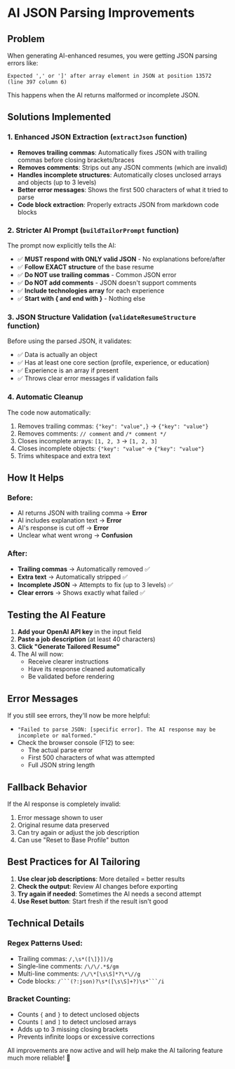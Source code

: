 # AI JSON Parsing Improvements

## Problem
When generating AI-enhanced resumes, you were getting JSON parsing errors like:
```
Expected ',' or ']' after array element in JSON at position 13572 (line 397 column 6)
```

This happens when the AI returns malformed or incomplete JSON.

## Solutions Implemented

### 1. **Enhanced JSON Extraction** (`extractJson` function)
- **Removes trailing commas**: Automatically fixes JSON with trailing commas before closing brackets/braces
- **Removes comments**: Strips out any JSON comments (which are invalid)
- **Handles incomplete structures**: Automatically closes unclosed arrays and objects (up to 3 levels)
- **Better error messages**: Shows the first 500 characters of what it tried to parse
- **Code block extraction**: Properly extracts JSON from markdown code blocks

### 2. **Stricter AI Prompt** (`buildTailorPrompt` function)
The prompt now explicitly tells the AI:
- ✅ **MUST respond with ONLY valid JSON** - No explanations before/after
- ✅ **Follow EXACT structure** of the base resume
- ✅ **Do NOT use trailing commas** - Common JSON error
- ✅ **Do NOT add comments** - JSON doesn't support comments
- ✅ **Include technologies array** for each experience
- ✅ **Start with { and end with }** - Nothing else

### 3. **JSON Structure Validation** (`validateResumeStructure` function)
Before using the parsed JSON, it validates:
- ✅ Data is actually an object
- ✅ Has at least one core section (profile, experience, or education)
- ✅ Experience is an array if present
- ✅ Throws clear error messages if validation fails

### 4. **Automatic Cleanup**
The code now automatically:
1. Removes trailing commas: `{"key": "value",}` → `{"key": "value"}`
2. Removes comments: `// comment` and `/* comment */`
3. Closes incomplete arrays: `[1, 2, 3` → `[1, 2, 3]`
4. Closes incomplete objects: `{"key": "value"` → `{"key": "value"}`
5. Trims whitespace and extra text

## How It Helps

### Before:
- AI returns JSON with trailing comma → **Error**
- AI includes explanation text → **Error**
- AI's response is cut off → **Error**
- Unclear what went wrong → **Confusion**

### After:
- **Trailing commas** → Automatically removed ✅
- **Extra text** → Automatically stripped ✅
- **Incomplete JSON** → Attempts to fix (up to 3 levels) ✅
- **Clear errors** → Shows exactly what failed ✅

## Testing the AI Feature

1. **Add your OpenAI API key** in the input field
2. **Paste a job description** (at least 40 characters)
3. **Click "Generate Tailored Resume"**
4. The AI will now:
   - Receive clearer instructions
   - Have its response cleaned automatically
   - Be validated before rendering

## Error Messages

If you still see errors, they'll now be more helpful:
- `"Failed to parse JSON: [specific error]. The AI response may be incomplete or malformed."`
- Check the browser console (F12) to see:
  - The actual parse error
  - First 500 characters of what was attempted
  - Full JSON string length

## Fallback Behavior

If the AI response is completely invalid:
1. Error message shown to user
2. Original resume data preserved
3. Can try again or adjust the job description
4. Can use "Reset to Base Profile" button

## Best Practices for AI Tailoring

1. **Use clear job descriptions**: More detailed = better results
2. **Check the output**: Review AI changes before exporting
3. **Try again if needed**: Sometimes the AI needs a second attempt
4. **Use Reset button**: Start fresh if the result isn't good

## Technical Details

### Regex Patterns Used:
- Trailing commas: `/,\s*([\]}])/g`
- Single-line comments: `/\/\/.*$/gm`
- Multi-line comments: `/\/\*[\s\S]*?\*\//g`
- Code blocks: `/```(?:json)?\s*([\s\S]+?)\s*```/i`

### Bracket Counting:
- Counts `{` and `}` to detect unclosed objects
- Counts `[` and `]` to detect unclosed arrays
- Adds up to 3 missing closing brackets
- Prevents infinite loops or excessive corrections

All improvements are now active and will help make the AI tailoring feature much more reliable! 🎉
